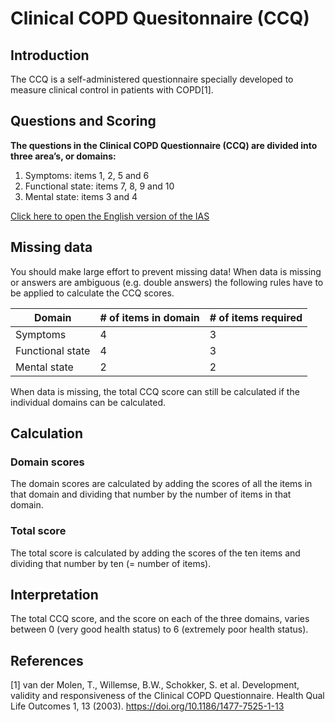 # Clinical COPD Quesitonnaire (CCQ)

## Introduction 

The CCQ is a self-administered questionnaire specially developed to measure clinical control in patients with COPD[1].

## Questions and Scoring

**The questions in the Clinical COPD Questionnaire (CCQ) are divided into three area’s, or domains:**
1. Symptoms: items 1, 2, 5 and 6
2. Functional state: items 7, 8, 9 and 10
3. Mental state: items 3 and 4

[Click here to open the English version of the IAS](https://drive.google.com/file/d/1g4IgY-gh2JORTKWfITvuj9Iew-fhQzL1/view?usp=sharing)

## Missing data

You should make large effort to prevent missing data! When data is missing or answers are ambiguous (e.g. double answers) the following rules have to be applied to calculate the CCQ scores.

| Domain           | # of items in domain | # of items required |
|------------------|----------------------|---------------------|
| Symptoms         | 4                    | 3                   |
| Functional state | 4                    | 3                   |
| Mental state     | 2                    | 2                   |

When data is missing, the total CCQ score can still be calculated if the individual domains can be calculated.

## Calculation

### Domain scores

The domain scores are calculated by adding the scores of all the items in that domain and dividing that number by the number of items in that domain.

### Total score

The total score is calculated by adding the scores of the ten items and dividing that number by ten (= number of items).

## Interpretation

The total CCQ score, and the score on each of the three domains, varies between 0 (very good health status) to 6 (extremely poor health status).

## References

[1] van der Molen, T., Willemse, B.W., Schokker, S. et al. Development, validity and responsiveness of the Clinical COPD Questionnaire. Health Qual Life Outcomes 1, 13 (2003). https://doi.org/10.1186/1477-7525-1-13